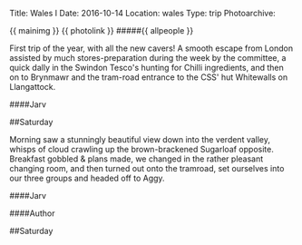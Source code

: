 Title: Wales I
Date: 2016-10-14
Location: wales
Type: trip
Photoarchive:

{{ mainimg }}
{{ photolink }}
#####{{ allpeople }}

First trip of the year, with all the new cavers! A smooth escape from London assisted by much stores-preparation during the week by the committee, a quick dally in the Swindon Tesco's hunting for Chilli ingredients, and then on to Brynmawr and the tram-road entrance to the CSS' hut Whitewalls on Llangattock.

####Jarv

##Saturday

Morning saw a stunningly beautiful view down into the verdent valley, whisps of cloud crawling up the brown-brackened Sugarloaf opposite. Breakfast gobbled & plans made, we changed in the rather pleasant changing room, and then turned out onto the tramroad, set ourselves into our three groups and headed off to Aggy.

####Jarv


####Author

##Saturday
